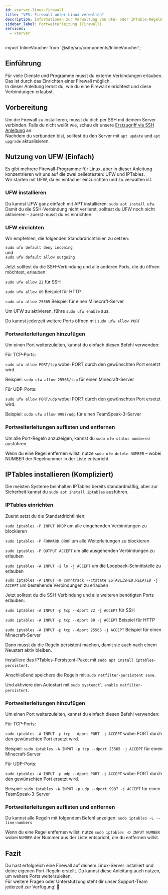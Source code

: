 ```yaml
---
id: vserver-linux-firewall
title: "VPS: Firewall unter Linux verwalten"
description: Informationen zur Verwaltung von UFW- oder IPTable-Regeln, inklusive Portweiterleitungen, auf deinem Linux-VPS von ZAP-Hosting – ZAP-Hosting.com Dokumentation
sidebar_label: Portweiterleitung (Firewall)
services:
  - vserver
---
```


import InlineVoucher from '@site/src/components/InlineVoucher';

## Einführung

Für viele Dienste und Programme musst du externe Verbindungen erlauben. Das ist durch das Einrichten einer Firewall möglich.  
In dieser Anleitung lernst du, wie du eine Firewall einrichtest und diese Verbindungen erlaubst.

<InlineVoucher />

## Vorbereitung

Um die Firewall zu installieren, musst du dich per SSH mit deinem Server verbinden. Falls du nicht weißt wie, schau dir unsere [Erstzugriff via SSH Anleitung](vserver-linux-ssh.md) an.  
Nachdem du verbunden bist, solltest du den Server mit `apt update` und `apt upgrade` aktualisieren.

## Nutzung von UFW (Einfach)

Es gibt mehrere Firewall-Programme für Linux, aber in dieser Anleitung konzentrieren wir uns auf die zwei beliebtesten: UFW und IPTables.  
Wir starten mit UFW, da es einfacher einzurichten und zu verwalten ist.

### UFW installieren

Du kannst UFW ganz einfach mit APT installieren: `sudo apt install ufw`.  
Damit du die SSH-Verbindung nicht verlierst, solltest du UFW noch nicht aktivieren – zuerst musst du es einrichten.

### UFW einrichten

Wir empfehlen, die folgenden Standardrichtlinien zu setzen:

`sudo ufw default deny incoming`  
und  
`sudo ufw default allow outgoing`

Jetzt solltest du die SSH-Verbindung und alle anderen Ports, die du öffnen möchtest, erlauben:

`sudo ufw allow 22` für SSH

`sudo ufw allow 80` Beispiel für HTTP

`sudo ufw allow 25565` Beispiel für einen Minecraft-Server

Um UFW zu aktivieren, führe `sudo ufw enable` aus.

Du kannst jederzeit weitere Ports öffnen mit `sudo ufw allow PORT`

### Portweiterleitungen hinzufügen

Um einen Port weiterzuleiten, kannst du einfach diesen Befehl verwenden:

Für TCP-Ports:

`sudo ufw allow PORT/tcp` wobei PORT durch den gewünschten Port ersetzt wird.

Beispiel: `sudo ufw allow 25565/tcp` für einen Minecraft-Server

Für UDP-Ports:

`sudo ufw allow PORT/udp` wobei PORT durch den gewünschten Port ersetzt wird.

Beispiel: `sudo ufw allow 9987/udp` für einen TeamSpeak-3-Server

### Portweiterleitungen auflisten und entfernen

Um alle Port-Regeln anzuzeigen, kannst du `sudo ufw status numbered` ausführen.

Wenn du eine Regel entfernen willst, nutze `sudo ufw delete NUMBER` – wobei NUMBER der Regelnummer in der Liste entspricht.

## IPTables installieren (Kompliziert)

Die meisten Systeme beinhalten IPTables bereits standardmäßig, aber zur Sicherheit kannst du `sudo apt install iptables` ausführen.

### IPTables einrichten

Zuerst setzt du die Standardrichtlinien:

`sudo iptables -P INPUT DROP` um alle eingehenden Verbindungen zu blockieren

`sudo iptables -P FORWARD DROP` um alle Weiterleitungen zu blockieren

`sudo iptables -P OUTPUT ACCEPT` um alle ausgehenden Verbindungen zu erlauben

`sudo iptables -A INPUT -i lo -j ACCEPT` um die Loopback-Schnittstelle zu erlauben

`sudo iptables -A INPUT -m conntrack --ctstate ESTABLISHED,RELATED -j ACCEPT` um bestehende Verbindungen zu erlauben

Jetzt solltest du die SSH-Verbindung und alle weiteren benötigten Ports erlauben:

`sudo iptables -A INPUT -p tcp --dport 22 -j ACCEPT` für SSH

`sudo iptables -A INPUT -p tcp --dport 80 -j ACCEPT` Beispiel für HTTP

`sudo iptables -A INPUT -p tcp --dport 25565 -j ACCEPT` Beispiel für einen Minecraft-Server

Dann musst du die Regeln persistent machen, damit sie auch nach einem Neustart aktiv bleiben.

Installiere das IPTables-Persistent-Paket mit `sudo apt install iptables-persistent`.

Anschließend speichere die Regeln mit `sudo netfilter-persistent save`.

Und aktiviere den Autostart mit `sudo systemctl enable netfilter-persistent`.

### Portweiterleitungen hinzufügen

Um einen Port weiterzuleiten, kannst du einfach diesen Befehl verwenden:

Für TCP-Ports:

`sudo iptables -A INPUT -p tcp --dport PORT -j ACCEPT` wobei PORT durch den gewünschten Port ersetzt wird.

Beispiel: `sudo iptables -A INPUT -p tcp --dport 25565 -j ACCEPT` für einen Minecraft-Server

Für UDP-Ports:

`sudo iptables -A INPUT -p udp --dport PORT -j ACCEPT` wobei PORT durch den gewünschten Port ersetzt wird.

Beispiel: `sudo iptables -A INPUT -p udp --dport 9987 -j ACCEPT` für einen TeamSpeak-3-Server

### Portweiterleitungen auflisten und entfernen

Du kannst alle Regeln mit folgendem Befehl anzeigen: `sudo iptables -L --line-numbers`

Wenn du eine Regel entfernen willst, nutze `sudo iptables -D INPUT NUMBER` wobei `NUMBER` der Nummer aus der Liste entspricht, die du entfernen willst.

## Fazit

Du hast erfolgreich eine Firewall auf deinem Linux-Server installiert und deine eigenen Port-Regeln erstellt. Du kannst diese Anleitung auch nutzen, um weitere Ports weiterzuleiten.  
Für weitere Fragen oder Unterstützung steht dir unser Support-Team jederzeit zur Verfügung! 🙂